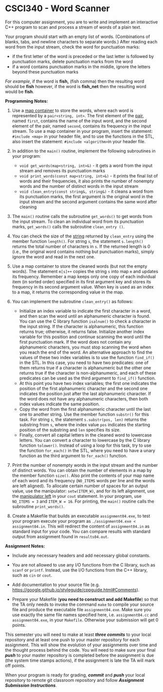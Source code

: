 # CSCI340 - Word Scanner
For this computer assignment, you are to write and implement an interactive C++ program to scan and process a stream of words of a plain text.

Your program should start with an empty list of words. (Combinations of blanks, tabs, and newline characters to separate words.) After reading each word from the input stream, check the word for punctuation marks:

- if the first letter of the word is preceded or the last letter is followed by punctuation marks, delete punctuation marks from the word
- if a word contains punctuation marks in the middle, ignore the letters beyond these punctuation marks

*For example*, if the word is **fish,** (fish comma) then the resulting word should be **fish** however, if the word is **fish_net** then the resulting word would be **fish**.

**Programming Notes:**

1. Use a [map container](http://www.cplusplus.com/reference/map/map/) to store the words, where each word is represented by a `pair<string, int>`. The first element of the [pair](http://www.cplusplus.com/reference/utility/pair/?kw=pair), named `first`, contains the name of the input word, and the second element of the pair, named `second`, contains its frequency in the input stream. To use a map container in your program, insert the statement: `#include <map>` in your header file, and to use the functions in the STL, also insert the statement: `#include <algorithm>`in your header file.

2. In addition to the `main()` routine, implement the following subroutines in your program:
    - `void get_words(map<string, int>&)` - it gets a word from the input stream and removes its punctuation marks
    - `void print_words(const map<string, int>&)` - it prints the final list of words and their frequencies, it also prints the number of nonempty words and the number of distinct words in the input stream
    - `void clean_entry(const string&, string&)` - it cleans a word from its punctuation marks, the first argument is the original word in the input stream and the second argument contains the same word after cleaning

3. The `main()` routine calls the subroutine `get_words()` to get words from the input stream. To clean an individual word from its punctuation marks, `get_words()` calls the subroutine `clean_entry ()`.

4. You can check the size of the [string](http://www.cplusplus.com/reference/string/string/?kw=string) returned by `clean_entry` using the member function `length()`. For string `s`, the statement `s.length()` returns the total number of characters in `s`. If the returned length is 0 (i.e., the original word contains nothing but punctuation marks), simply ignore the word and read in the next one.

5. Use a map container to store the cleaned words (but not the empty words). The statement  `m[s]++` copies the string `s` into map `m` and updates its frequency. Remember a map keeps only one copy of each individual item (in sorted order) specified in its first argument key and stores its frequency in its second argument value. When key is used as an index to a map, it returns the corresponding value in the map.

6. You can implement the subroutine `clean_entry()` as follows:
    - Initialize an index variable to indicate the first character in a word, and then scan the word until an alphanumeric character is found. You can use the C library function `isalnum()` to check a character in the input string. If the character is alphanumeric, this function returns true; otherwise, it returns false. Initialize another index variable for this position and continue scanning the word until the first punctuation mark. If the word does not contain any alphanumeric characters, you must stop scanning the word when you reach the end of the word. An alternative approach to find the values of these two index variables is to use the function `find_if()` in the STL. In this case, you need to have two predicates: one of them returns true if a character is alphanumeric but the other one returns true if the character is non-alphanumeric, and each of these predicates can be used as the third argument to `find_if()` function. 
    - At this point you have two index variables; the first one indicates the position of the first alphanumeric character and the second one indicates the position just after the last alphanumeric character. If the word does not have any alphanumeric characters, then both index values indicate the same position.
    - Copy the word from the first alphanumeric character until the last one to another string. Use the member function `substr()` for this task. For string `s`, the statement `s.substr(pos, len)` returns the substring from `s`, where the index value `pos` indicates the starting position of the substring and `len` specifies its size.
    - Finally, convert all capital letters in the cleaned word to lowercase letters. You can convert a character to lowercase by the C library function `tolower()`. Instead of using a loop for this task, try to use the function `for_each()` in the STL, where you need to have a unary function as the third argument to `for_each()` function.

7. Print the number of nonempty words in the input stream and the number of distinct words. You can obtain the number of elements in a map by the member function `size()`. Also print the contents of your map name of each word and its frequency (`NO_ITEMS` words per line and the words are left aligned). To allocate certain number of spaces for an output value, use the manipulator: `setw(ITEM_W)`, and for its left alignment, use the [manipulator left](http://www.cplusplus.com/reference/ios/left/) in your `cout` statement. In your program, use `NO_ITEMS = 3` and `ITEM_W = 16`. For printing, the `main()` routine calls the subroutine `print_words()`.

8. Create a Makefile that builds an executable `assignment04.exe`, to test your program execute your program as `./assignment04.exe < assignment04.in`. This will redirect the content of `assignment04.in` as standard input for your code.  You can compare results with standard output from assignment found in `results04.out`. 

**Assignment Notes:**

* Include any necessary headers and add necessary global constants. 

* You are not allowed to use any I/O functions from the C library, such as `scanf` or `printf`. Instead, use the I/O functions from the C++ library, such as `cin` or `cout`.

* Add documentation to your source file (e.g. https://google.github.io/styleguide/cppguide.html#Comments).

* Prepare your Makefile (**you need to construct and add Makefile**) so that the TA only needs to invoke the command `make` to compile your source file and produce the executable file `assignment04.exe`.  Make sure you use exactly the same file names specified here, i.e. `assignment04.cc` and `assignment04.exe`, in your `Makefile`. Otherwise your submission will get 0 points.

This semester you will need to make at least ***three commits*** to your local repository and at least one push to your master repository for each assignment. This will show the evolution of your assignments over time and the thought process behind the code. You will need to make sure your final ***push*** to your master repository is completed before the assignment is due (the system time stamps actions), if the assignment is late the TA will mark off points.

When your program is ready for grading, ***commit*** and ***push*** your local repository to remote git classroom repository and follow _**Assignment Submission Instructions**_.
